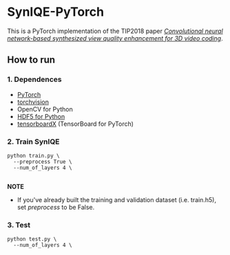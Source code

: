 # SynIQE-PyTorch

This is a PyTorch implementation of the TIP2018 paper [*Convolutional neural network-based synthesized view quality enhancement for 3D video coding*](https://ieeexplore.ieee.org/document/8416728). 


## How to run

### 1. Dependences
* [PyTorch](http://pytorch.org/)
* [torchvision](https://github.com/pytorch/vision)
* OpenCV for Python
* [HDF5 for Python](http://www.h5py.org/)
* [tensorboardX](https://github.com/lanpa/tensorboard-pytorch) (TensorBoard for PyTorch)

### 2. Train SynIQE 
```
python train.py \
  --preprocess True \
  --num_of_layers 4 \
 
```
**NOTE**
* If you've already built the training and validation dataset (i.e. train.h5), set *preprocess* to be False.

### 3. Test
```
python test.py \
  --num_of_layers 4 \

```

